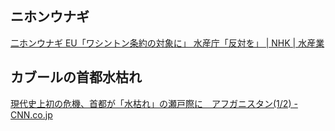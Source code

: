 ## ニホンウナギ

[二ホンウナギ EU「ワシントン条約の対象に」 水産庁「反対を」 | NHK | 水産業](https://www3.nhk.or.jp/news/html/20250719/k10014868311000.html)

## カブールの首都水枯れ

[現代史上初の危機、首都が「水枯れ」の瀬戸際に　アフガニスタン(1/2) - CNN.co.jp](https://www.cnn.co.jp/world/35235733.html)
